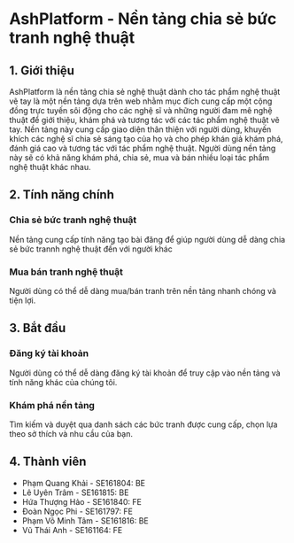 # AshPlatform - Nền tảng chia sẻ bức tranh nghệ thuật 
## 1. Giới thiệu

AshPlatform là nền tảng chia sẻ nghệ thuật dành cho tác phẩm nghệ thuật vẽ tay là một nền tảng dựa trên web nhằm mục đích cung cấp một cộng đồng trực tuyến sôi động cho các nghệ sĩ và những người đam mê nghệ thuật để giới thiệu, khám phá và tương tác với các tác phẩm nghệ thuật vẽ tay. Nền tảng này cung cấp giao diện thân thiện với người dùng, khuyến khích các nghệ sĩ chia sẻ sáng tạo của họ và cho phép khán giả khám phá, đánh giá cao và tương tác với tác phẩm nghệ thuật. Người dùng nền tảng này sẽ có khả năng khám phá, chia sẻ, mua và bán nhiều loại tác phẩm nghệ thuật khác nhau.

## 2. Tính năng chính

### Chia sẻ bức tranh nghệ thuật

Nền tảng cung cấp tính năng tạo bài đăng để giúp người dùng dễ dàng chia sẻ bức trannh nghệ thuật đến với người khác

### Mua bán tranh nghệ thuật

Người dùng có thể dễ dàng mua/bán tranh trên nền tảng nhanh chóng và tiện lợi.

## 3. Bắt đầu

### Đăng ký tài khoản

Người dùng có thể dễ dàng đăng ký tài khoản để truy cập vào nền tảng và tính năng khác của chúng tôi.

### Khám phá nền tảng

Tìm kiếm và duyệt qua danh sách các bức tranh được cung cấp, chọn lựa theo sở thích và nhu cầu của bạn.

## 4. Thành viên

- Phạm Quang Khải - SE161804: BE
- Lê Uyên Trâm - SE161815: BE
- Hứa Thượng Hảo - SE161840: FE
- Đoàn Ngọc Phi - SE161797: FE
- Phạm Võ Minh Tâm - SE161816: BE 
- Vũ Thái Anh - SE161164: FE
